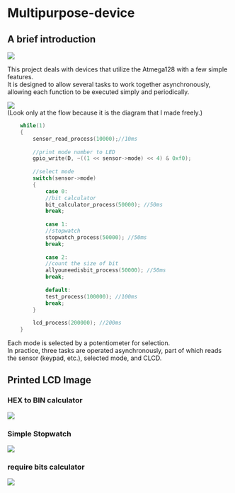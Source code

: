 # Multipurpose-device

## A brief introduction
![](http://i.imgur.com/ej1iP6O.jpg)

This project deals with devices that utilize the Atmega128 with a few simple features.  
It is designed to allow several tasks to work together asynchronously, allowing each function to be executed simply and periodically.

![](http://i.imgur.com/q5PVLTV.png)  
(Look only at the flow because it is the diagram that I made freely.)  

```cpp
	while(1)
    {
		sensor_read_process(10000);//10ms
		
		//print mode number to LED
		gpio_write(D, ~((1 << sensor->mode) << 4) & 0xf0);
		
		//select mode
		switch(sensor->mode)
		{
			case 0:
			//bit calculator
			bit_calculator_process(50000); //50ms
			break;
			
			case 1:
			//stopwatch
			stopwatch_process(50000); //50ms
			break;
			
			case 2:
			//count the size of bit
			allyouneedisbit_process(50000); //50ms
			break;
			
			default:
			test_process(100000); //100ms
			break;
		}
		
		lcd_process(200000); //200ms
	}
```

Each mode is selected by a potentiometer for selection.  
In practice, three tasks are operated asynchronously, part of which reads the sensor (keypad, etc.), selected mode, and CLCD.  

## Printed LCD Image

### HEX to BIN calculator
![](http://i.imgur.com/WYXYS2g.jpg)  

### Simple Stopwatch
![](http://i.imgur.com/8CH75A8.jpg)

### require bits calculator
![](http://i.imgur.com/4vqaVwI.jpg)

